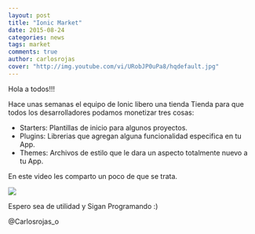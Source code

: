 ```yaml
---
layout: post
title: "Ionic Market"
date: 2015-08-24
categories: news
tags: market
comments: true
author: carlosrojas
cover: "http://img.youtube.com/vi/URobJP0uPa8/hqdefault.jpg"
---
```

Hola a todos!!!

Hace unas semanas el equipo de Ionic libero una tienda Tienda para que todos los desarrolladores podamos monetizar tres cosas:

* Starters: Plantillas de inicio para algunos proyectos.
* Plugins: Librerias que agregan alguna funcionalidad especifica en tu App.
* Themes: Archivos de estilo que le dara un aspecto totalmente nuevo a tu App.

En este video les comparto un poco de que se trata.

[<img src="http://img.youtube.com/vi/URobJP0uPa8/hqdefault.jpg" />](http://j.mp/1EfRHHR)

Espero sea de utilidad y Sigan Programando :)

@Carlosrojas_o
